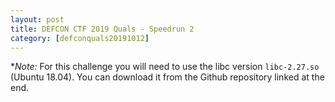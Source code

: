 ```yaml
---
layout: post
title: DEFCON CTF 2019 Quals - Speedrun 2
category: [defconquals20191012]
---
```


**Note:* For this challenge you will need to use the libc version `libc-2.27.so` (Ubuntu 18.04). You can download it from the Github repository linked at the end.

